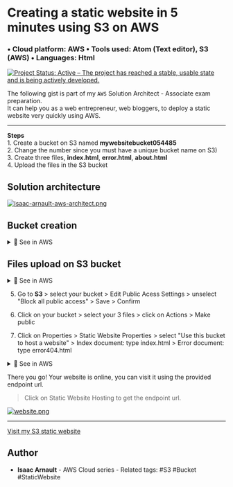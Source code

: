# Creating a static website in 5 minutes using S3 on AWS
### • Cloud platform: AWS • Tools used: Atom (Text editor), S3 (AWS) • Languages: Html

[![Project Status: Active – The project has reached a stable, usable state and is being actively developed.](https://www.repostatus.org/badges/latest/active.svg)](https://www.repostatus.org/#active)

The following gist is part of my `AWS` Solution Architect - Associate exam preparation.<br>
It can help you as a web entrepreneur, web bloggers, to deploy a static website very quickly using AWS.
<hr>
<b>Steps</b><br>
1. Create a bucket on S3 named <b>mywebsitebucket054485</b><br>
2. Change the number since you must have a unique bucket name on S3)<br>
3. Create three files, <b>index.html</b>, <b>error.html</b>, <b>about.html</b><br>
4. Upload the files in the S3 bucket<br>

<h2>Solution architecture</h2> 
  
[![isaac-arnault-aws-architect.png](https://i.postimg.cc/FH4D7kf4/isaac-arnault-aws-architect.png)](https://postimg.cc/Mv9yLTbP)

<h2>Bucket creation</h2>

<details>
<summary>🔵 See in AWS</summary>
<p> 

[![mywebsitebucket.png](https://i.postimg.cc/xT36hr3Q/mywebsitebucket.png)](https://postimg.cc/F71bkB6C)

</p>
</details>

<h2>Files upload on S3 bucket</h2>

<details>
<summary>🔵 See in AWS</summary>
<p> 

[![file-upload.png](https://i.postimg.cc/R0LCnZc8/file-upload.png)](https://postimg.cc/McXJCx3b)

</p>
</details>

5. Go to <b>S3 </b> > select your bucket > Edit Public Acess Settings > unselect "Block all public access" > Save > Confirm<br>

6. Click on your bucket > select your 3 files > click on Actions > Make public<br>

7. Click on Properties > Static Website Properties > select "Use this bucket to host a website" > Index document: type index.html > Error document: type error404.html

<details>
<summary>🔵 See in AWS</summary>
<p> 

[![isaac-arnault-aws-5.png](https://i.postimg.cc/k5CscqHK/isaac-arnault-aws-5.png)](https://postimg.cc/pm0KVbRL)

</p>
</details>

There you go! Your website is online, you can visit it using the provided endpoint url.
  > Click on Static Website Hosting to get the endpoint url.
  
[![website.png](https://i.postimg.cc/VkVtPhb5/website.png)](https://postimg.cc/21ny42Gf)

<hr>
  <a href="http://mywebsitebucket054485.s3-website-us-east-1.amazonaws.com/" tartget="_blank"> Visit my S3 static website</a>
  </div>

## Author

* **Isaac Arnault** - AWS Cloud series - Related tags: #S3 #Bucket #StaticWebsite
